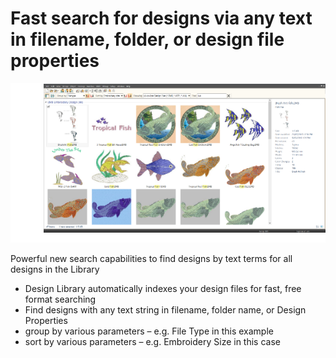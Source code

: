 # Fast search for designs via any text in filename, folder, or design file properties

![DesignLibraryFastSearch.png](assets/DesignLibraryFastSearch.png)

Powerful new search capabilities to find designs by text terms for all designs in the Library

- Design Library automatically indexes your design files for fast, free format searching
- Find designs with any text string in filename, folder name, or Design Properties
- group by various parameters – e.g. File Type in this example
- sort by various parameters – e.g. Embroidery Size in this case
